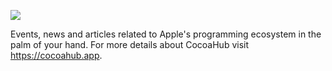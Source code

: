 ![](https://github.com/pedrommcarrasco/Cocoahub.server/blob/master/banner.jpg?raw=true)

Events, news and articles related to Apple's programming ecosystem in the palm of your hand. For more details about CocoaHub visit https://cocoahub.app.